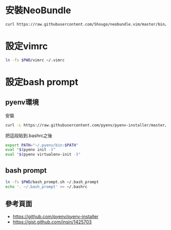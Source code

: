 # 安裝NeoBundle

```bash
curl https://raw.githubusercontent.com/Shougo/neobundle.vim/master/bin/install.sh | sh
```

# 設定vimrc

```bash
ln -fs $PWD/vimrc ~/.vimrc
```

# 設定bash prompt

## pyenv環境

安裝
```bash
curl -L https://raw.githubusercontent.com/pyenv/pyenv-installer/master/bin/pyenv-installer | bash
```

把這段貼到.bashrc之後
```bash
export PATH="~/.pyenv/bin:$PATH"
eval "$(pyenv init -)"
eval "$(pyenv virtualenv-init -)"
```

## bash prompt

```bash
ln -fs $PWD/bash_prompt.sh ~/.bash_prompt
echo '. ~/.bash_prompt' >> ~/.bashrc
```

## 參考頁面
- https://github.com/pyenv/pyenv-installer
- https://gist.github.com/insin/1425703
